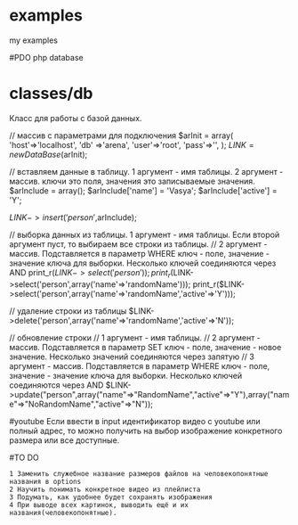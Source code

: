 # examples
my examples

#PDO php database 
# classes/db

Класс для работы с базой данных.

// массив с параметрами для подключения
$arInit = array(
    'host'=>'localhost',
    'db'  =>'arena',
    'user'=>'root',
    'pass'=>'',
);
$LINK = new DataBase($arInit);

// вставляем данные в таблицу. 1 аргумент - имя таблицы. 2 аргумент - массив. ключи это поля, значения это записываемые значения.
$arInclude = array();
$arInclude['name']   = 'Vasya';
$arInclude['active'] = 'Y';

$LINK->insert('person',$arInclude);

// выборка данных из таблицы.  1 аргумент - имя таблицы. Если второй аргумент пуст, то выбираем все строки из таблицы.
// 2 аргумент - массив. Подставляется в параметр WHERE  ключ - поле, значение - значение ключа для выборки. Несколько ключей соединяются через AND
print_r($LINK->select('person'));
print_r($LINK->select('person',array('name'=>'randomName')));
print_r($LINK->select('person',array('name'=>'randomName','active'=>'Y')));

// удаление строки из таблицы
$LINK->delete('person',array('name'=>'randomName','active'=>'N'));

// обновление строки
// 1 аргумент - имя таблицы.
// 2 аргумент - массив. Подставляется в параметр SET  ключ - поле, значение - новое значение. Несколько значений соединяются через запятую
// 3 аргумент - массив. Подставляется в параметр WHERE  ключ - поле, значение - значение ключа для выборки. Несколько ключей соединяются через AND
$LINK->update("person",array("name"=>"RandomName","active"=>"Y"),array("name"=>"NoRandomName","active"=>"N"));

#youtube
Если ввести в input идентификатор видео с youtube или полный адрес, то можно получить на выбор изображение конкретного размера или все доступные.


#TO DO

    1 Заменить служебное название размеров файлов на человекопонятные названия в options
    2 Научить понимать конкретное видео из плейлиста
    3 Подумать, как удобнее будет сохранять изображения
    4 При выводе всех картинок, выводить ещё и их названия(человекопонятные).
